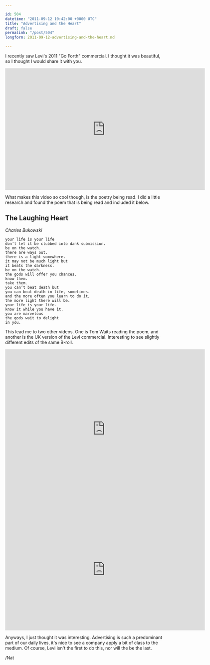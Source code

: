 ```yaml
---

id: 504
datetime: "2011-09-12 10:42:00 +0000 UTC"
title: "Advertising and the Heart"
draft: false
permalink: "/post/504"
longform: 2011-09-12-advertising-and-the-heart.md

---
```


I recently saw Levi's 2011 "Go Forth" commercial. I thought it was beautiful, so I thought I would share it with you.

<iframe width="640" height="390" src="https://www.youtube.com/embed/KT16DcHcjRA?hd=1" frameborder="0" allowfullscreen></iframe>

What makes this video so cool though, is the poetry being read. I did a little research and found the poem that is being read and included it below.

## The Laughing Heart

_Charles Bukowski_

    your life is your life
    don’t let it be clubbed into dank submission.
    be on the watch.
    there are ways out.
    there is a light somewhere.
    it may not be much light but
    it beats the darkness.
    be on the watch.
    the gods will offer you chances.
    know them.
    take them.
    you can’t beat death but
    you can beat death in life, sometimes.
    and the more often you learn to do it,
    the more light there will be.
    your life is your life.
    know it while you have it.
    you are marvelous
    the gods wait to delight
    in you.

This lead me to two other videos. One is Tom Waits reading the poem, and another is the UK version of the Levi commercial. Interesting to see slightly different edits of the same B-roll.

<iframe width="640" height="510" src="https://www.youtube.com/embed/va1t6a0zCkQ" frameborder="0" allowfullscreen></iframe>

<iframe width="640" height="390" src="https://www.youtube.com/embed/_Vb4nXMJn6c?hd=1" frameborder="0" allowfullscreen></iframe>

Anyways, I just thought it was interesting. Advertising is such a predominant part of our daily lives, it's nice to see a company apply a bit of class to the medium. Of course, Levi isn't the first to do this, nor will the be the last.

/Nat

